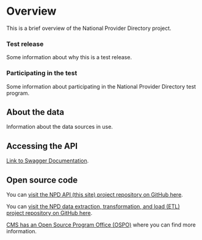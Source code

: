 # Overview

This is a brief overview of the National Provider Directory project.

### Test release

Some information about why this is a test release.

### Participating in the test

Some information about participating in the National Provider Directory test program.

## About the data

Information about the data sources in use.

## Accessing the API

[Link to Swagger Documentation](/fhir/docs/).

## Open source code

You can [visit the NPD API (this site) project repository on GitHub here](https://github.com/DSACMS/npd).

You can [visit the NPD data extraction, transformation, and load (ETL) project repository on GitHub here](https://github.com/DSACMS/npd_puffin).

[CMS has an Open Source Program Office (OSPO)](https://www.cms.gov/digital-service/open-source-program-office) where you can find more information.
